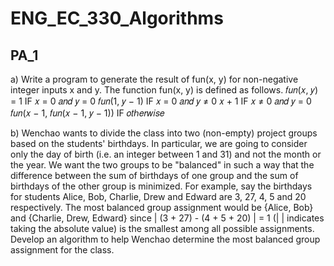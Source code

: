 # ENG_EC_330_Algorithms

## PA_1
a) Write a program to generate the result of fun(x, y) for non-negative integer inputs x and y. The function fun(x, y) is defined as follows.
𝑓𝑢𝑛(𝑥, 𝑦) =
      1                               IF 𝑥 = 0 𝑎𝑛𝑑 𝑦 = 0
      𝑓𝑢𝑛(1, 𝑦 − 1)                   IF 𝑥 = 0 𝑎𝑛𝑑 𝑦 ≠ 0
        𝑥 + 1                         IF 𝑥 ≠ 0 𝑎𝑛𝑑 𝑦 = 0
      𝑓𝑢𝑛(𝑥 − 1, 𝑓𝑢𝑛(𝑥 − 1, 𝑦 − 1))   IF 𝑜𝑡ℎ𝑒𝑟𝑤𝑖𝑠𝑒

b) Wenchao wants to divide the class into two (non-empty) project groups based on the students' birthdays. In particular, we are going to consider only the day of birth (i.e. an integer between 1 and 31) and not the month or the year. We want the two
groups to be "balanced" in such a way that the difference between the sum of birthdays of one group and the sum of birthdays of the other group is minimized.
For example, say the birthdays for students Alice, Bob, Charlie, Drew and Edward are 3, 27, 4, 5 and 20 respectively. The most balanced group assignment would be {Alice, Bob} and {Charlie, Drew, Edward} since | (3 + 27) - (4 + 5 + 20) | = 1 (| |
indicates taking the absolute value) is the smallest among all possible assignments. Develop an algorithm to help Wenchao determine the most balanced group
assignment for the class.
